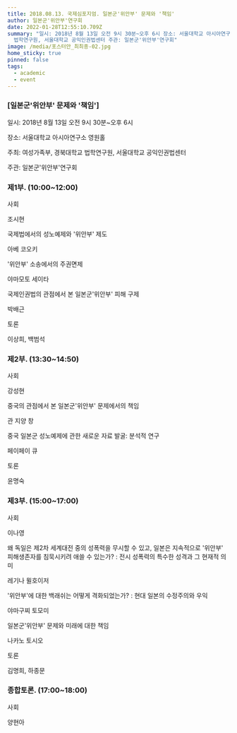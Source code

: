 ```yaml
---
title: 2018.08.13. 국제심포지엄. 일본군'위안부' 문제와 '책임'
author: 일본군'위안부'연구회
date: 2022-01-28T12:55:10.709Z
summary: "일시: 2018년 8월 13일 오전 9시 30분~오후 6시 장소: 서울대학교 아시아연구소 영원홀 주최: 여성가족부, 경북대학교
  법학연구원, 서울대학교 공익인권법센터 주관: 일본군'위안부'연구회"
image: /media/포스터안_최최종-02.jpg
home_sticky: true
pinned: false
tags:
  - academic
  - event
---
```

### \[일본군'위안부' 문제와 '책임']

일시: 2018년 8월 13일 오전 9시 30분~오후 6시

장소: 서울대학교 아시아연구소 영원홀

주최: 여성가족부, 경북대학교 법학연구원, 서울대학교 공익인권법센터

주관: 일본군'위안부'연구회 



### 제1부. (10:00~12:00) 

사회 

조시현 

 

국제법에서의 성노예제와 '위안부' 제도

아베 코오키

'위안부' 소송에서의 주권면제

야마모토 세이타 

국제인권법의 관점에서 본 일본군'위안부' 피해 구제

박배근 

 

토론

이상희, 백범석 

 

### 제2부. (13:30~14:50)

사회

강성현

 

중국의 관점에서 본 일본군'위안부' 문제에서의 책임

관 지양 창

중국 일본군 성노예제에 관한 새로운 자료 발굴: 분석적 연구

페이페이 큐

 

토론

윤명숙

 

### 제3부. (15:00~17:00) 

사회

이나영

 

왜 독일은 제2차 세계대전 중의 성폭력을 무시할 수 있고, 일본은 지속적으로 '위안부' 피해생존자를 침묵시키려 애쓸 수 있는가? : 전시 성폭력의 특수한 성격과 그 현재적 의미

레기나 뮐호이저

'위안부'에 대한 백래쉬는 어떻게 격화되었는가? : 현대 일본의 수정주의와 우익

야마구찌 토모미

일본군'위안부' 문제와 미래에 대한 책임

나카노 토시오 

 

토론

김명희, 하종문

 

### 종합토론. (17:00~18:00)

사회

양현아
